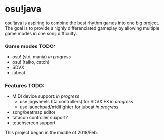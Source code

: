 # osu!java

osu!java is aspiring to combine the best rhythm games into one big project.
The goal is to provide a highly differenciated gameplay by allowing multiple game modes in one song difficulty.

### Game modes TODO:
- osu! (std, mania) *in progress*
- osu! (taiko, catch)
- SDVX
- jubeat

### Features TODO:
- MIDI device support: *in progress*
  - use jogwheels (DJ controllers) for SDVX FX *in progress*
  - use launchpad/midifighter for jubeat *in progress*
- song/beatmap editor
- tatacon controller support?
- touchscreen support

This project began in the middle of 2018/Feb.
